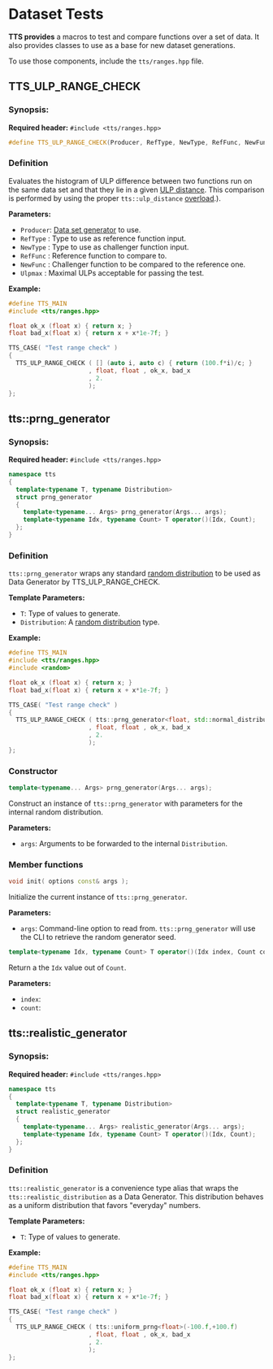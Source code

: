 # Dataset Tests

**TTS provides** a macros to test and compare functions over a set of data. It also provides
classes to use as a base for new dataset generations.

To use those components, include the `tts/ranges.hpp` file.

## TTS_ULP_RANGE_CHECK

### Synopsis:
**Required header:** `#include <tts/ranges.hpp>`
~~~~~~~~~~~~~~~~~~~~~~~~~~~~~~~~~~~~~~~~ c++
#define TTS_ULP_RANGE_CHECK(Producer, RefType, NewType, RefFunc, NewFunc, Ulpmax)
~~~~~~~~~~~~~~~~~~~~~~~~~~~~~~~~~~~~~~~~

### Definition
Evaluates the histogram of ULP difference between two functions run on the same data set and that
they lie in a given [ULP distance](rationale.html#ulp).
This comparison is performed by using the proper `tts::ulp_distance` [overload](customisation.html#ulp).).

**Parameters:**
  + `Producer`: [Data set generator](customization.html#dataset) to use.
  + `RefType` : Type to use as reference function input.
  + `NewType` : Type to use as challenger function input.
  + `RefFunc` : Reference function to compare to.
  + `NewFunc` : Challenger function to be compared to the reference one.
  + `Ulpmax`  : Maximal ULPs acceptable for passing the test.

**Example:**

~~~~~~~~~~~~~~~~~~~~~~~~~~~~~~~~~~~~~~~~ c++
#define TTS_MAIN
#include <tts/ranges.hpp>

float ok_x (float x) { return x; }
float bad_x(float x) { return x + x*1e-7f; }

TTS_CASE( "Test range check" )
{
  TTS_ULP_RANGE_CHECK ( [] (auto i, auto c) { return (100.f*i)/c; }
                      , float, float , ok_x, bad_x
                      , 2.
                      );
};
~~~~~~~~~~~~~~~~~~~~~~~~~~~~~~~~~~~~~~~~

## tts::prng_generator

### Synopsis:
**Required header:** `#include <tts/ranges.hpp>`
~~~~~~~~~~~~~~~~~~~~~~~~~~~~~~~~~~~~~~~~ c++
namespace tts
{
  template<typename T, typename Distribution>
  struct prng_generator
  {
    template<typename... Args> prng_generator(Args... args);
    template<typename Idx, typename Count> T operator()(Idx, Count);
  };
}
~~~~~~~~~~~~~~~~~~~~~~~~~~~~~~~~~~~~~~~~

### Definition
`tts::prng_generator` wraps any standard [random distribution](https://en.cppreference.com/w/cpp/named_req/RandomNumberDistribution) to be used as Data Generator by TTS_ULP_RANGE_CHECK.

**Template Parameters:**
  + `T`: Type of values to generate.
  + `Distribution`: A [random distribution](https://en.cppreference.com/w/cpp/named_req/RandomNumberDistribution) type.

**Example:**

~~~~~~~~~~~~~~~~~~~~~~~~~~~~~~~~~~~~~~~~ c++
#define TTS_MAIN
#include <tts/ranges.hpp>
#include <random>

float ok_x (float x) { return x; }
float bad_x(float x) { return x + x*1e-7f; }

TTS_CASE( "Test range check" )
{
  TTS_ULP_RANGE_CHECK ( tts::prng_generator<float, std::normal_distribution<float>>(10.f,2.f)
                      , float, float , ok_x, bad_x
                      , 2.
                      );
};
~~~~~~~~~~~~~~~~~~~~~~~~~~~~~~~~~~~~~~~~

### Constructor

~~~~~~~~~~~~~~~~~~~~~~~~~~~~~~~~~~~~~~~~ c++
template<typename... Args> prng_generator(Args... args);
~~~~~~~~~~~~~~~~~~~~~~~~~~~~~~~~~~~~~~~~

Construct an instance of `tts::prng_generator` with parameters for the internal random distribution.

**Parameters:**
  + `args`: Arguments to be forwarded to the internal `Distribution`.

### Member functions

~~~~~~~~~~~~~~~~~~~~~~~~~~~~~~~~~~~~~~~~ c++
void init( options const& args );
~~~~~~~~~~~~~~~~~~~~~~~~~~~~~~~~~~~~~~~~

Initialize the current instance of `tts::prng_generator`.

**Parameters:**
  + `args`: Command-line option to read from. `tts::prng_generator` will use the CLI to retrieve
    the random generator seed.

~~~~~~~~~~~~~~~~~~~~~~~~~~~~~~~~~~~~~~~~ c++
template<typename Idx, typename Count> T operator()(Idx index, Count count);
~~~~~~~~~~~~~~~~~~~~~~~~~~~~~~~~~~~~~~~~

Return a the `Idx` value out of `Count`.

**Parameters:**
  + `index`:
  + `count`:

## tts::realistic_generator

### Synopsis:
**Required header:** `#include <tts/ranges.hpp>`
~~~~~~~~~~~~~~~~~~~~~~~~~~~~~~~~~~~~~~~~ c++
namespace tts
{
  template<typename T, typename Distribution>
  struct realistic_generator
  {
    template<typename... Args> realistic_generator(Args... args);
    template<typename Idx, typename Count> T operator()(Idx, Count);
  };
}
~~~~~~~~~~~~~~~~~~~~~~~~~~~~~~~~~~~~~~~~

### Definition
`tts::realistic_generator` is a convenience type alias that wraps the `tts::realistic_distribution`
as a Data Generator. This distribution behaves as a uniform distribution that favors "everyday"
numbers.

**Template Parameters:**
  + `T`: Type of values to generate.

**Example:**

~~~~~~~~~~~~~~~~~~~~~~~~~~~~~~~~~~~~~~~~ c++
#define TTS_MAIN
#include <tts/ranges.hpp>

float ok_x (float x) { return x; }
float bad_x(float x) { return x + x*1e-7f; }

TTS_CASE( "Test range check" )
{
  TTS_ULP_RANGE_CHECK ( tts::uniform_prng<float>(-100.f,+100.f)
                      , float, float , ok_x, bad_x
                      , 2.
                      );
};
~~~~~~~~~~~~~~~~~~~~~~~~~~~~~~~~~~~~~~~~

